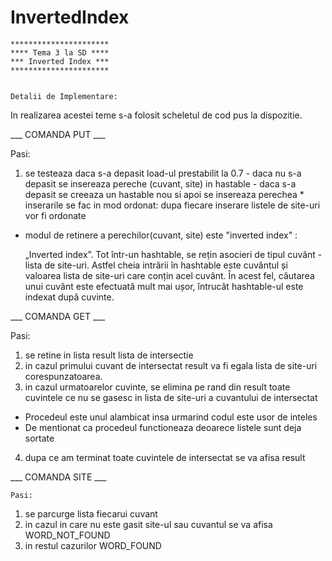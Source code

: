 InvertedIndex
=============
	   
	**********************
	**** Tema 3 la SD ****
	*** Inverted Index ***
	**********************
	
	
	Detalii de Implementare:

In realizarea acestei teme s-a folosit scheletul de cod pus la dispozitie.



___ COMANDA PUT ___

   Pasi:
   
 1. se testeaza daca s-a depasit load-ul prestabilit la 0.7
        - daca nu s-a depasit se insereaza pereche (cuvant, site) in hastable
        - daca s-a depasit se creeaza un hastable nou si apoi se insereaza perechea
        * inserarile se fac in mod ordonat: dupa fiecare inserare listele de site-uri
        vor fi ordonate
 
 * modul de retinere a perechilor(cuvant, site) este "inverted index" :
 
 	„Inverted index”. Tot într-un hashtable, se rețin asocieri de tipul 
 	cuvânt - lista de site-uri. Astfel cheia intrării în hashtable este cuvântul și 
 	valoarea lista de site-uri care conțin acel cuvânt. În acest fel, căutarea unui cuvânt 
 	este efectuată mult mai ușor, întrucât hashtable-ul este indexat după cuvinte.
 	
 	
 	
 ___ COMANDA GET ___
 	
   Pasi:
   
 1. se retine in lista result lista de intersectie
 2. in cazul primului cuvant de intersectat result va fi egala lista de site-uri
   corespunzatoarea.
 3. in cazul urmatoarelor cuvinte, se elimina pe rand din result toate cuvintele ce nu se 
   gasesc in lista de site-uri a cuvantului de intersectat
   * Procedeul este unul alambicat insa urmarind codul este usor de inteles
   * De mentionat ca procedeul functioneaza deoarece listele sunt deja sortate
 4. dupa ce am terminat toate cuvintele de intersectat se va afisa result
 
 
 ___ COMANDA SITE ___
 
    Pasi:
    
 1. se parcurge lista fiecarui cuvant
 2. in cazul in care nu este gasit site-ul sau cuvantul se va afisa WORD_NOT_FOUND
 3. in restul cazurilor WORD_FOUND
